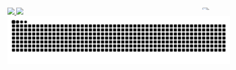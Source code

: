 <div align="center">
  <a href="https://github.com/marceloOrtega">
</div>
<div style="display: inline_block"><br>
<img height="150em" src="https://github-readme-stats.vercel.app/api?username=marcelortega&show_icons=true&theme=dark&include_all_commits=true&count_private=true"/>
<img height="150em" src="https://github-readme-stats.vercel.app/api/top-langs/?username=marceloOrtega&layout=compact&langs_count=7&theme=dark"/>
<img align="right" alt="gengar" height="5" style="border-radius:75px;" src="https://i.pinimg.com/originals/4f/d0/c0/4fd0c049c173c9beb5a0101a84deb6f9.gif">
  </div>
  <img align="center" alt="snake eating my contributions" src="https://raw.githubusercontent.com/vinimanzano/vinimanzano/output/github-contribution-grid-snake-dark.svg">

